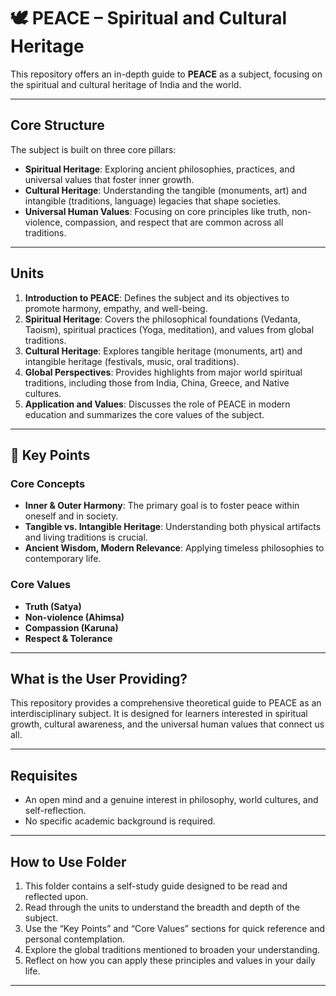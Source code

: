 # 🕊️ PEACE – Spiritual and Cultural Heritage

This repository offers an in-depth guide to **PEACE** as a subject, focusing on the spiritual and cultural heritage of India and the world.

---

## Core Structure

The subject is built on three core pillars:

- **Spiritual Heritage**: Exploring ancient philosophies, practices, and universal values that foster inner growth.
- **Cultural Heritage**: Understanding the tangible (monuments, art) and intangible (traditions, language) legacies that shape societies.
- **Universal Human Values**: Focusing on core principles like truth, non-violence, compassion, and respect that are common across all traditions.

---

## Units

1. **Introduction to PEACE**: Defines the subject and its objectives to promote harmony, empathy, and well-being.  
2. **Spiritual Heritage**: Covers the philosophical foundations (Vedanta, Taoism), spiritual practices (Yoga, meditation), and values from global traditions.  
3. **Cultural Heritage**: Explores tangible heritage (monuments, art) and intangible heritage (festivals, music, oral traditions).  
4. **Global Perspectives**: Provides highlights from major world spiritual traditions, including those from India, China, Greece, and Native cultures.  
5. **Application and Values**: Discusses the role of PEACE in modern education and summarizes the core values of the subject.

---

## 🔑 Key Points

### Core Concepts

- **Inner & Outer Harmony**: The primary goal is to foster peace within oneself and in society.  
- **Tangible vs. Intangible Heritage**: Understanding both physical artifacts and living traditions is crucial.  
- **Ancient Wisdom, Modern Relevance**: Applying timeless philosophies to contemporary life.

### Core Values

- **Truth (Satya)**  
- **Non-violence (Ahimsa)**  
- **Compassion (Karuna)**  
- **Respect & Tolerance**

---

## What is the User Providing?

This repository provides a comprehensive theoretical guide to PEACE as an interdisciplinary subject. It is designed for learners interested in spiritual growth, cultural awareness, and the universal human values that connect us all.

---

## Requisites

- An open mind and a genuine interest in philosophy, world cultures, and self-reflection.  
- No specific academic background is required.

---

## How to Use Folder

1. This folder contains a self-study guide designed to be read and reflected upon.  
2. Read through the units to understand the breadth and depth of the subject.  
3. Use the “Key Points” and “Core Values” sections for quick reference and personal contemplation.  
4. Explore the global traditions mentioned to broaden your understanding.  
5. Reflect on how you can apply these principles and values in your daily life.

---
